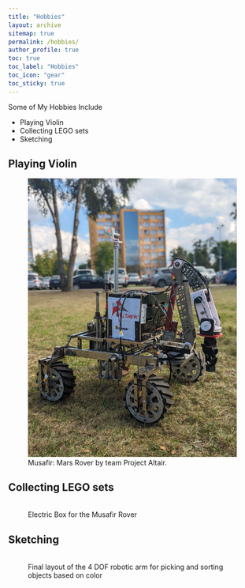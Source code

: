```yaml
---
title: "Hobbies"
layout: archive
sitemap: true
permalink: /hobbies/
author_profile: true
toc: true
toc_label: "Hobbies"
toc_icon: "gear"
toc_sticky: true
---
```



Some of My Hobbies Include
- Playing Violin
- Collecting LEGO sets
- Sketching



## Playing Violin

<figure>
  <img src="/assets/images/Musafir.jpg" alt="">
  <figcaption>Musafir: Mars Rover by team Project Altair.
</figcaption>
</figure>



## Collecting LEGO sets

<figure>
  <img src="/assets/images/EB.jpg" alt="">
  <figcaption> Electric Box for the Musafir Rover
</figcaption>
</figure>



## Sketching

<figure>
  <img src="/assets/images/arm.jpg" alt="">
  <figcaption> Final layout of the 4 DOF robotic arm for picking and sorting objects based on color 
</figcaption>
</figure>


